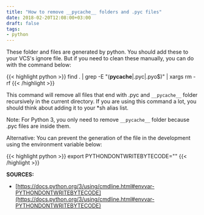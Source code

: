 ```yaml
---
title: "How to remove __pycache__ folders and .pyc files"
date: 2018-02-20T12:08:00+03:00
draft: false
tags:
- python
---
```


These folder and files are generated by python. You should add these to your
VCS's ignore file. But if you need to clean these manually, you can do with the
command below:

{{< highlight python >}}
find . | grep -E "(__pycache__|\.pyc|\.pyo$)" | xargs rm -rf
{{< /highlight >}}

<!--more-->

This command will remove all files that end with .pyc and `__pycache__` folder
recursively in the current directory. If you are using this command a lot, you
should think about adding it to your *sh alias list.

Note: For Python 3, you only need to remove `__pycache__` folder because .pyc
files are inside them.

Alternative: You can prevent the generation of the file in the development using
the environment variable below:

{{< highlight python >}}
export PYTHONDONTWRITEBYTECODE=""
{{< /highlight >}}

**SOURCES:**

- [https://docs.python.org/3/using/cmdline.html#envvar-PYTHONDONTWRITEBYTECODE](https://docs.python.org/3/using/cmdline.html#envvar-PYTHONDONTWRITEBYTECODE)
